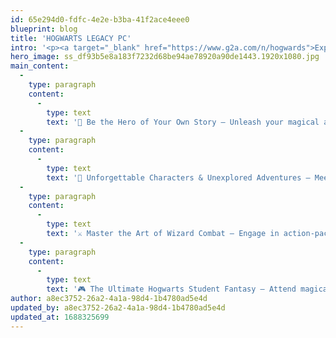 ```yaml
---
id: 65e294d0-fdfc-4e2e-b3ba-41f2ace4eee0
blueprint: blog
title: 'HOGWARTS LEGACY PC'
intro: '<p><a target="_blank" href="https://www.g2a.com/n/hogwards">Experience the enchantment of now!</a> <a target="_blank" href="https://www.g2a.com/n/hogwards">[Click here to embark on your magical journey.]</a> 🪄</p>'
hero_image: ss_df93b5e8a183f7232d68be94ae78920a90de1443.1920x1080.jpg
main_content:
  -
    type: paragraph
    content:
      -
        type: text
        text: '🏰 Be the Hero of Your Own Story – Unleash your magical abilities, brew potions, cast spells, and soar on broomsticks through the vast Wizarding World.'
  -
    type: paragraph
    content:
      -
        type: text
        text: '🌟 Unforgettable Characters & Unexplored Adventures – Meet new friends, forge alliances, and uncover the secrets of the wizarding realm.'
  -
    type: paragraph
    content:
      -
        type: text
        text: '⚔️ Master the Art of Wizard Combat – Engage in action-packed battles and prove your wizarding skills against various adversaries.'
  -
    type: paragraph
    content:
      -
        type: text
        text: '🎮 The Ultimate Hogwarts Student Fantasy – Attend magical classes, experience school life, and forge lasting friendships'
author: a8ec3752-26a2-4a1a-98d4-1b4780ad5e4d
updated_by: a8ec3752-26a2-4a1a-98d4-1b4780ad5e4d
updated_at: 1688325699
---
```

